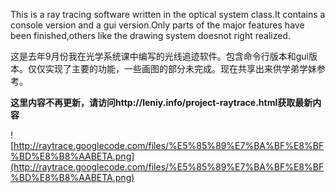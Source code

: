 This is a ray tracing software written in the optical system class.It contains a console version and a gui version.Only parts of the major features have been finished,others like the drawing system doesnot right realized.

这是去年9月份我在光学系统课中编写的光线追迹软件。包含命令行版本和gui版本。仅仅实现了主要的功能，一些画图的部分未完成。现在共享出来供学弟学妹参考。

**这里内容不再更新，请访问http://leniy.info/project-raytrace.html获取最新内容**

![http://raytrace.googlecode.com/files/%E5%85%89%E7%BA%BF%E8%BF%BD%E8%B8%AABETA.png](http://raytrace.googlecode.com/files/%E5%85%89%E7%BA%BF%E8%BF%BD%E8%B8%AABETA.png)